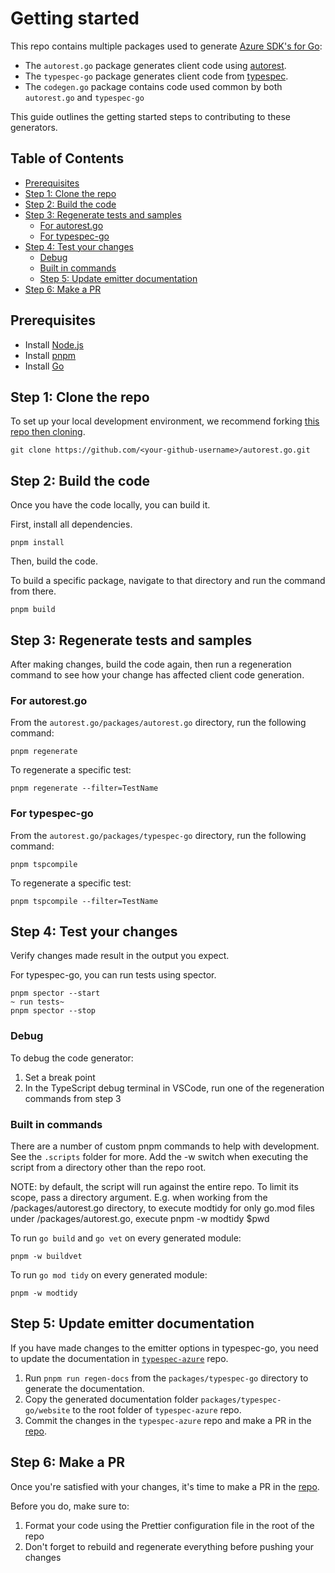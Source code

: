 # Getting started

This repo contains multiple packages used to generate [Azure SDK's for Go](https://github.com/Azure/azure-sdk-for-go):

- The `autorest.go` package generates client code using [autorest](https://github.com/Azure/autorest).
- The `typespec-go` package generates client code from [typespec](https://github.com/microsoft/typespec).
- The `codegen.go` package contains code used common by both `autorest.go` and `typespec-go`

This guide outlines the getting started steps to contributing to these generators.

## Table of Contents

- [Prerequisites](#prerequisites)
- [Step 1: Clone the repo](#step-1-clone-the-repo)
- [Step 2: Build the code](#step-2-build-the-code)
- [Step 3: Regenerate tests and samples](#step-3-regenerate-tests-and-samples)
  - [For autorest.go](#for-autorestgo)
  - [For typespec-go](#for-typespec-go)
- [Step 4: Test your changes](#step-4-test-your-changes)
  - [Debug](#debug)
  - [Built in commands](#built-in-commands)
  - [Step 5: Update emitter documentation](#step-5-update-emitter-documentation)
- [Step 6: Make a PR](#step-6-make-a-pr)

## Prerequisites

- Install [Node.js](https://nodejs.org/download/)
- Install [pnpm](https://pnpm.io/installation/)
- Install [Go](https://go.dev/doc/install)

## Step 1: Clone the repo

To set up your local development environment, we recommend forking [this repo then cloning](https://github.com/Azure/azure-sdk/blob/main/docs/policies/repobranching.md).

```terminal
git clone https://github.com/<your-github-username>/autorest.go.git
```

## Step 2: Build the code

Once you have the code locally, you can build it.

First, install all dependencies.

```terminal
pnpm install
```

Then, build the code.

To build a specific package, navigate to that directory and run the command from there.

```terminal
pnpm build
```

## Step 3: Regenerate tests and samples

After making changes, build the code again, then run a regeneration command to see how your change has affected client code generation.

### For autorest.go

From the `autorest.go/packages/autorest.go` directory, run the following command:

```terminal
pnpm regenerate
```

To regenerate a specific test:

```terminal
pnpm regenerate --filter=TestName
```

### For typespec-go

From the `autorest.go/packages/typespec-go` directory, run the following command:

```terminal
pnpm tspcompile
```

To regenerate a specific test:

```terminal
pnpm tspcompile --filter=TestName
```

## Step 4: Test your changes

Verify changes made result in the output you expect.

For typespec-go, you can run tests using spector.

```terminal
pnpm spector --start
~ run tests~
pnpm spector --stop
```

### Debug

To debug the code generator:

1. Set a break point
2. In the TypeScript debug terminal in VSCode, run one of the regeneration commands from step 3

### Built in commands

There are a number of custom pnpm commands to help with development. See the `.scripts` folder for more. Add the -w switch when executing the script from a directory other than the repo root.

NOTE: by default, the script will run against the entire repo. To limit its scope, pass a directory argument. E.g. when working from the /packages/autorest.go directory, to execute modtidy for only go.mod files under /packages/autorest.go, execute pnpm -w modtidy $pwd

To run `go build` and `go vet` on every generated module:

```terminal
pnpm -w buildvet
```

To run `go mod tidy` on every generated module:

```terminal
pnpm -w modtidy
```

## Step 5: Update emitter documentation

If you have made changes to the emitter options in typespec-go, you need to update the documentation in [`typespec-azure`](https://github.com/Azure/typespec-azure) repo.

1. Run `pnpm run regen-docs` from the `packages/typespec-go` directory to generate the documentation.
2. Copy the generated documentation folder `packages/typespec-go/website` to the root folder of `typespec-azure` repo.
3. Commit the changes in the `typespec-azure` repo and make a PR in the [repo](https://github.com/Azure/typespec-azure).

## Step 6: Make a PR

Once you're satisfied with your changes, it's time to make a PR in the [repo](https://github.com/Azure/autorest.go/pulls).

Before you do, make sure to:

1. Format your code using the Prettier configuration file in the root of the repo
2. Don't forget to rebuild and regenerate everything before pushing your changes
